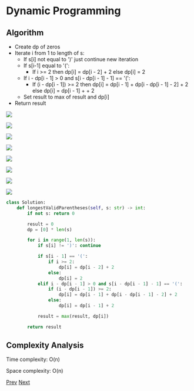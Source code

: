 # Dynamic Programming

## Algorithm

* Create dp of zeros
* Iterate i from 1 to length of s:
    * If s[i] not equal to ')' just continue new iteration
    * If s[i-1] equal to '(':
        * If i >= 2 then dp[i] = dp[i - 2] + 2 else dp[i] = 2
    * If i - dp[i - 1] > 0 and s[i - dp[i - 1] - 1] == '(':
        * If (i - dp[i - 1]) >= 2 then dp[i] = dp[i - 1] + dp[i - dp[i - 1] - 2] + 2 else dp[i] = dp[i - 1] + + 2
    * Set result to max of result and dp[i]
* Return result

![](1.png)

![](2.png)

![](3.png)

![](4.png)

![](5.png)

![](6.png)

![](7.png)

![](8.png)

```python
class Solution:
    def longestValidParentheses(self, s: str) -> int:
        if not s: return 0

        result = 0
        dp = [0] * len(s)

        for i in range(1, len(s)):
            if s[i] != ')': continue

            if s[i - 1] == '(':
                if i >= 2:
                    dp[i] = dp[i - 2] + 2
                else:
                    dp[i] = 2
            elif i - dp[i - 1] > 0 and s[i - dp[i - 1] - 1] == '(':
                if (i - dp[i - 1]) >= 2:
                    dp[i] = dp[i - 1] + dp[i - dp[i - 1] - 2] + 2
                else:
                    dp[i] = dp[i - 1] + 2

            result = max(result, dp[i])

        return result
```

## Complexity Analysis

Time complexity: O(n)

Space complexity: O(n)

[Prev](solution1.md) [Next](solution3.md)